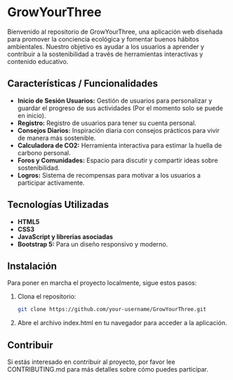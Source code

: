 # GrowYourThree

Bienvenido al repositorio de GrowYourThree, una aplicación web diseñada para promover la conciencia ecológica y fomentar buenos hábitos ambientales. Nuestro objetivo es ayudar a los usuarios a aprender y contribuir a la sostenibilidad a través de herramientas interactivas y contenido educativo.

## Características / Funcionalidades

- **Inicio de Sesión Usuarios:** Gestión de usuarios para personalizar y guardar el progreso de sus actividades (Por el momento solo se puede en inicio).
- **Registro:** Registro de usuarios para tener su cuenta personal.
- **Consejos Diarios:** Inspiración diaria con consejos prácticos para vivir de manera más sostenible.
- **Calculadora de CO2:** Herramienta interactiva para estimar la huella de carbono personal.
- **Foros y Comunidades:** Espacio para discutir y compartir ideas sobre sostenibilidad.
- **Logros:** Sistema de recompensas para motivar a los usuarios a participar activamente.

## Tecnologías Utilizadas

- **HTML5**
- **CSS3**
- **JavaScript y librerias asociadas** 
- **Bootstrap 5:** Para un diseño responsivo y moderno.


## Instalación

Para poner en marcha el proyecto localmente, sigue estos pasos:

1. Clona el repositorio:
   ```bash
   git clone https://github.com/your-username/GrowYourThree.git
2. Abre el archivo index.html en tu navegador para acceder a la aplicación.

## Contribuir
Si estás interesado en contribuir al proyecto, por favor lee CONTRIBUTING.md para más detalles sobre cómo puedes participar.





